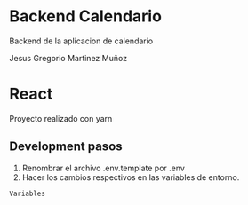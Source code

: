 # Backend Calendario

Backend de la aplicacion de calendario

Jesus Gregorio Martinez Muñoz

# React
Proyecto realizado con yarn

## Development pasos

1. Renombrar el archivo .env.template por .env
2. Hacer los cambios respectivos en las variables de entorno.

```
Variables
```